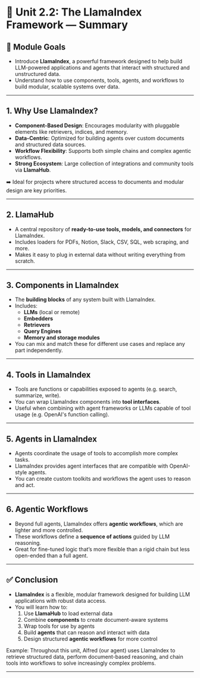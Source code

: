 # 🧠 Unit 2.2: The LlamaIndex Framework — Summary

## 🚀 Module Goals
- Introduce **LlamaIndex**, a powerful framework designed to help build LLM-powered applications and agents that interact with structured and unstructured data.
- Understand how to use components, tools, agents, and workflows to build modular, scalable systems over data.

---

## 1. Why Use LlamaIndex?
- **Component-Based Design**: Encourages modularity with pluggable elements like retrievers, indices, and memory.
- **Data-Centric**: Optimized for building agents over custom documents and structured data sources.
- **Workflow Flexibility**: Supports both simple chains and complex agentic workflows.
- **Strong Ecosystem**: Large collection of integrations and community tools via **LlamaHub**.

➡️ Ideal for projects where structured access to documents and modular design are key priorities.

---

## 2. LlamaHub
- A central repository of **ready-to-use tools, models, and connectors** for LlamaIndex.
- Includes loaders for PDFs, Notion, Slack, CSV, SQL, web scraping, and more.
- Makes it easy to plug in external data without writing everything from scratch.

---

## 3. Components in LlamaIndex
- The **building blocks** of any system built with LlamaIndex.
- Includes:
  - **LLMs** (local or remote)
  - **Embedders**
  - **Retrievers**
  - **Query Engines**
  - **Memory and storage modules**
- You can mix and match these for different use cases and replace any part independently.

---

## 4. Tools in LlamaIndex
- Tools are functions or capabilities exposed to agents (e.g. search, summarize, write).
- You can wrap LlamaIndex components into **tool interfaces**.
- Useful when combining with agent frameworks or LLMs capable of tool usage (e.g. OpenAI's function calling).

---

## 5. Agents in LlamaIndex
- Agents coordinate the usage of tools to accomplish more complex tasks.
- LlamaIndex provides agent interfaces that are compatible with OpenAI-style agents.
- You can create custom toolkits and workflows the agent uses to reason and act.

---

## 6. Agentic Workflows
- Beyond full agents, LlamaIndex offers **agentic workflows**, which are lighter and more controlled.
- These workflows define a **sequence of actions** guided by LLM reasoning.
- Great for fine-tuned logic that’s more flexible than a rigid chain but less open-ended than a full agent.

---

## ✅ Conclusion
- **LlamaIndex** is a flexible, modular framework designed for building LLM applications with robust data access.
- You will learn how to:
  1. Use **LlamaHub** to load external data
  2. Combine **components** to create document-aware systems
  3. Wrap tools for use by agents
  4. Build **agents** that can reason and interact with data
  5. Design structured **agentic workflows** for more control

Example: Throughout this unit, Alfred (our agent) uses LlamaIndex to retrieve structured data, perform document-based reasoning, and chain tools into workflows to solve increasingly complex problems.

---
